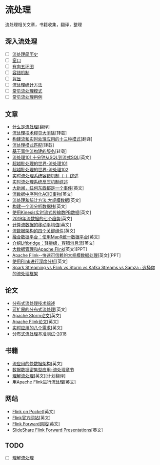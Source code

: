 # 流处理
流处理相关文章，书籍收集，翻译，整理
## 深入流处理
+ [ ] [流处理简历史]()
+ [ ] [窗口]()
+ [ ] [有向五环图]()
+ [ ] [容错机制]()
+ [ ] [背压]()
+ [ ] [流处理统计方法]()
+ [ ] [常见流处理模式]()
+ [ ] [常见流处理用例]()

## 文章
+ [什么是流处理](what-is-stream.md)[翻译]
+ [流处理技术缪见大消除](https://www.infoq.cn/article/2016/12/error-stream-proce-eliminate)[转载]
+ [构建流和实时处理应用的十三种模式](13-stream-processing-patterns-for-building-streaming-and-realtime-application.md)[翻译]
+ [流处理模式匹配](http://support.huawei.com/huaweiconnect/enterprise/huawei/m/ViewThread.html?tid=327735)[转载]
+ [基于事件流构建的服务](https://github.com/jasonGeng88/blog/blob/master/201706/event.md)[转载]
+ [流处理101:十分钟从SQL到流式SQL](https://wso2.com/library/articles/2018/02/stream-processing-101-from-sql-to-streaming-sql-in-ten-minutes/)[英文] 
+ [超越批处理的世界-流处理101](https://www.zhouyongyi.com/the-world-beyond-batch-streaming-101/)
+ [超越批处理的世界-流处理102](https://www.zhouyongyi.com/the-world-beyond-batch-streaming-102/)
+ [实时流处理系统容错机制（-）综述](https://blog.csdn.net/qq_21125183/article/details/80829483)
+ [实时流处理系统反压机制综述](https://blog.csdn.net/qq_21125183/article/details/80708142)
+ [大新闻，任何东西都是一个事件](https://blog.florimondmanca.com/breaking-news-everything-is-an-event)[英文]
+ [流数据中序列化ACID事物](https://www.ververica.com/blog/serializable-acid-transactions-on-streaming-data?hn)[英文]
+ [流处理和统计方法:大规模数据](https://bravenewgeek.com/stream-processing-and-probabilistic-methods/)[英文]
+ [构建一个流分析数据栈](https://medium.com/@henridf/building-a-streaming-analytics-data-stack-ea0641048661)[英文]
+ [使用Kinesis实时流式传输数PB数据](http://tech.adroll.com/blog/data/2015/06/26/kinesis.html)[英文]
+ [2019年流数据的七个趋势](https://www.upsolver.com/blog/top-7-trends-in-streaming-data-for-2019)[英文]
+ [计算流数据的移动平均值](https://dev.to/nestedsoftware/calculating-a-moving-average-on-streaming-data-5a7k)[英文]
+ [流数据架构的四个关键组件](https://www.upsolver.com/blog/streaming-data-architecture-key-components#utm_source=hackernews&utm_medium=referral)[英文]
+ [融合数据平台：使用MapR统一数据平台](https://softwareengineeringdaily.com/2018/11/09/converged-data-platform-unifying-streaming-data-using-mapr/)[英文]
+ [介绍Liftbridge：轻量级，容错消息流](https://bravenewgeek.com/introducing-liftbridge-lightweight-fault-tolerant-message-streams/)[英文]
+ [大数据管理和Apache Flink](http://helper.ipam.ucla.edu/publications/dmc2017/dmc2017_14072.pdf)[英文][PPT]
+ [Apache Flink--快速可信赖的大规模数据处理](http://events17.linuxfoundation.org/sites/events/files/slides/flink-apachecon2.pdf)[英文][PPT]
+ [使用Flink进行深度分析](https://acmsocc.github.io/2018/slides/socc18-slides-kunft.pdf)[英文]
+ [Spark Streaming vs Flink vs Storm vs Kafka Streams vs Samza : 选择你的流处理框架](https://medium.com/@chandanbaranwal/spark-streaming-vs-flink-vs-storm-vs-kafka-streams-vs-samza-choose-your-stream-processing-91ea3f04675b)

## 论文
+ [分布式流处理技术综述](http://idke.ruc.edu.cn/publications/special%20issues/Big%20Data%20Management/Distributed%20Stream%20Processing%20A%20Survey.pdf)
+ [可扩展的分布式流处理](http://nms.csail.mit.edu/papers/CIDR_CRC.pdf)[英文]
+ [Apache Storm论文](https://cs.brown.edu/courses/cs227/archives/2015/papers/ss-storm.pdf)[英文]
+ [Apache Flink论文](http://asterios.katsifodimos.com/assets/publications/flink-deb.pdf)[英文]
+ [实时应用的八个需求](http://cs.brown.edu/~ugur/8rulesSigRec.pdf)[英文]
+ [分布式流处理基准测试-2018](https://arxiv.org/pdf/1802.08496.pdf)

## 书籍
+ [流应用的快数据架构](https://learning.oreilly.com/library/view/fast-data-architectures/9781492038771/)[英文]
+ [数据数据密集型应用-流处理章节](https://vonng.gitbooks.io/ddia-cn/content/ch11.html)
+ [理解流处理](https://learning.oreilly.com/library/view/making-sense-of/9781492042563/)[英文][计划翻译]
+ [用Apache Flink进行流处理](https://www.oreilly.com/library/view/stream-processing-with/9781491974285/)[英文]

## 网站
+ [Flink on Pocket](https://getpocket.com/explore/flink)[英文]
+ [Flink官方网站](https://flink.apache.org/)[英文]
+ [Flink Forward网站](https://www.flink-forward.org/)[英文]
+ [SlideShare Flink Forward Presentations](https://www.slideshare.net/FlinkForward/presentations)[英文]

## TODO
+ [ ] [理解流处理](making-sence-of-stream-processing/README.md)
